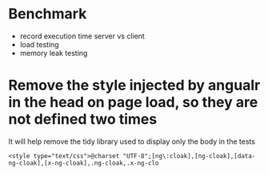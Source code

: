 # Benchmark

- record execution time server vs client
- load testing
- memory leak testing

# Remove the style injected by angualr in the head on page load, so they are not defined two times

It will help remove the tidy library used to display only the body in the tests

```
<style type="text/css">@charset "UTF-8";[ng\:cloak],[ng-cloak],[data-ng-cloak],[x-ng-cloak],.ng-cloak,.x-ng-clo
```